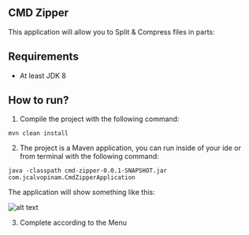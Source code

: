 CMD Zipper
---
This application will allow you to Split & Compress files in parts:

Requirements
--
* At least JDK 8

How to run?
---

1. Compile the project with the following command:
```
mvn clean install
```
2. The project is a Maven application, you can run inside of your ide or
 from terminal with the following command: 
 ```
 java -classpath cmd-zipper-0.0.1-SNAPSHOT.jar com.jcalvopinam.CmdZipperApplication
 ```

The application will show something like this:


![alt text](https://github.com/juanca87/cmd-zipper/src/main/resources/screenshots/menu.jpg "Menu")


3. Complete according to the Menu